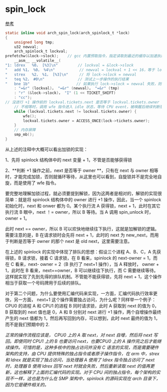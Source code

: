 # spin_lock

[参考](https://zhuanlan.zhihu.com/p/363993550)

```c
static inline void arch_spin_lock(arch_spinlock_t *lock)
{
    unsigned long tmp;
    u32 newval;
    arch_spinlock_t lockval;
prefetchw(&lock->slock);    // gcc 内置预取指令，指定读取到最近的缓存以加速执行
    __asm__ __volatile__(
"1: ldrex   %0， [%3]\n"         // lockval = &lock->slock
"   add %1， %0， %4\n"           // newval = lockval + 1 << 16，等于 lockval.tickets.next +1；
"   strex   %2， %1， [%3]\n"     // 将 lock->slock = newval
"   teq %2， #0\n"               // 测试上一步操作的执行结果
"   bne 1b"                     // 如果执行 lock->slock = newval 失败，则跳到标号 1 处从头执行
    : "=&r" (lockval)， "=&r" (newval)， "=&r" (tmp)
    : "r" (&lock->slock)， "I" (1 << TICKET_SHIFT)
    : "cc");
// 没进行 +1 操作前的 lockval.tickets.next 是否等于 lockval.tickets.owner
    // 不相等时，调用 wfe 指令进入 idle 状态，等待 CPU event，被唤醒后继续判断锁变量是否相等
    while (lockval.tickets.next != lockval.tickets.owner) { 
        wfe();
        lockval.tickets.owner = ACCESS_ONCE(lock->tickets.owner);
    }
    // 内存屏障 
    smp_mb();
}

```

从上述的注释中大概可以看出加锁的实现：

1、先将 spinlock 结构体中的 next 变量 + 1，不管是否能够获得锁

2、**判断 +1 操作之前，next 是否等于 owner **，只有在 next 与 owner 相等时，才能完成加锁，否则就循环等待，从这里也可以看到，自旋锁并不是完全地自旋，而是使用了 wfe 指令。

要完整地理解加锁过程，就必须要提到解锁，因为这两者是相对的，解锁的实现很简单：就是将 spinlock 结构体中的 owner 进行 +1 操作，因此，当一个 spinlock 初始化时，next 和 onwer 都为 0。某个执行流 A 获得锁，next + 1，此时在其它执行流 B 眼中，next ！= owner，所以 B 等待。当 A 调用 spin_unlock 时，owner + 1。

此时 next == owner，所以 B 可以欢快地继续往下执行，这就是加解锁的逻辑。需要注意的是，B 在请求锁时会先将 next + 1，此时的 next 为 new_next，而用于判断是否等于 owner 的那个 next 是 old next，这里需要注意。



在上述的 spinlock 的实现中体现了排队的思想：假设三个进程 A、B、C，A 先获得锁，B 请求锁，接着 C 请求锁，在 B 看来，spinlock 的 next-owner = 1，而在 C 看来，next- owner = 2（B 执行了 next+1 操作），当 A 释放时， owner + 1，此时在 B 看来，next==owner，B 可以继续往下执行，而 C 需要继续等待。这样就实现了先到先得的排队机制。不管能不能获得锁，先将 next + 1，这个操作相当于获取一个号码牌用于后续的排队。

对于第二个问题，为什么要使用汇编代码来实现，一方面，汇编代码执行效率更快，另一方面， next+1 这个操作需要独占访问，为什么呢？同样举一个例子：CPU0 的进程 A 和 CPU1 的进程 B 同时请求锁，此时 A 获取到 next 的值为 0，B 获取到的 next 值也是 0，A 和 B 分别对 next 进行 +1 操作，两个自增操作最终产生的 next 值都为 1，然后再写回到内存，可以想到，此时 next 最终的值为 1，而不是我们预期中的 2.

*正常的操作流程应该是， CPU0 上的 A 取 next，对 next 自增，然后将 next 写回。即使同时 CPU1 上的 B 也要访问 next，也要CPU0 上的 A 操作完之后才能继续操作。可惜的是，这种多核中的独占访问并没有 C 语言的实现，而是需要硬件架构的支持，由 CPU 提供特殊的独占指令或者原子操作指令，在 arm 中，strex 和 ldrex 就是实现了独占访问，当处理器 A 使用了 ldrex 指令独占访问了 next 时，处理器 B 使用 ldrex 回写 next 时就会失败，然后重新读取 next 的值再更新，这也解释了上面的汇编代码的实现。对于 CPU 间的独占指令，每个架构的实现不一样，这也是为什么在 SMP 架构中，spinlock 的源码实现在 arch 目录下，因为它是硬件相关的。*